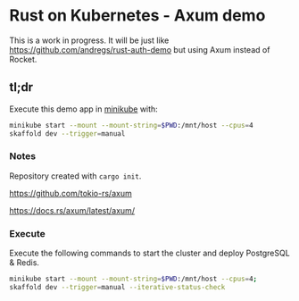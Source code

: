 # Rust on Kubernetes - Axum demo

This is a work in progress. It will be just like https://github.com/andregs/rust-auth-demo but using Axum instead of Rocket.

## tl;dr

Execute this demo app in [minikube](https://minikube.sigs.k8s.io/docs/start/) with:

```sh
minikube start --mount --mount-string=$PWD:/mnt/host --cpus=4
skaffold dev --trigger=manual
```

### Notes

Repository created with `cargo init`.

https://github.com/tokio-rs/axum

https://docs.rs/axum/latest/axum/

### Execute

Execute the following commands to start the cluster and deploy PostgreSQL & Redis.

```sh
minikube start --mount --mount-string=$PWD:/mnt/host --cpus=4;
skaffold dev --trigger=manual --iterative-status-check
```
